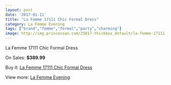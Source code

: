 ```yaml
---
layout: post
date: '2017-01-11'
title: "La Femme 17111 Chic Formal Dress"
category: La Femme Evening
tags: ["brand","femme","formal","party","charming"]
image: http://img.princessan.com/25817-thickbox_default/la-femme-17111-chic-formal-dress.jpg
---
```

La Femme 17111 Chic Formal Dress

On Sales: **$389.99**
<a href="https://www.princessan.com/en/la-femme-evening/11881-la-femme-17111-chic-formal-dress.html"><amp-img layout="responsive" width="600" height="600" src="//img.princessan.com/25817-thickbox_default/la-femme-17111-chic-formal-dress.jpg" alt="La Femme 17111 Chic Formal Dress 0" /></a>

Buy it: [La Femme 17111 Chic Formal Dress](https://www.princessan.com/en/la-femme-evening/11881-la-femme-17111-chic-formal-dress.html "La Femme 17111 Chic Formal Dress")

View more: [La Femme Evening](https://www.princessan.com/en/29-la-femme-evening "La Femme Evening")